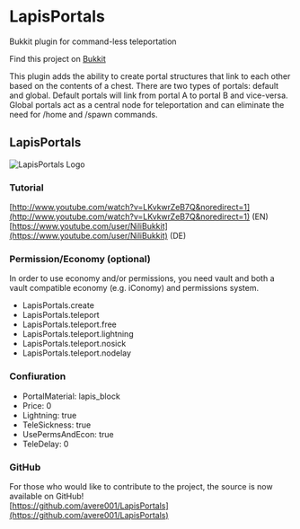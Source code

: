 LapisPortals
============

Bukkit plugin for command-less teleportation

Find this project on [Bukkit](http://dev.bukkit.org/bukkit-plugins/lapisportals/) 

This plugin adds the ability to create portal structures that link to each other based on the contents of a chest. There are two types of portals: default and global. Default portals will link from portal A to portal B and vice-versa. Global portals act as a central node for teleportation and can eliminate the need for /home and /spawn commands.

## LapisPortals

![LapisPortals Logo](https://media.forgecdn.net/avatars/74/467/636164069858889574.png "LapisPortals Logo")

### Tutorial

[http://www.youtube.com/watch?v=LKvkwrZeB7Q&noredirect=1](http://www.youtube.com/watch?v=LKvkwrZeB7Q&noredirect=1) (EN)  
 [https://www.youtube.com/user/NiliBukkit](https://www.youtube.com/user/NiliBukkit) (DE)

### Permission/Economy (optional)

In order to use economy and/or permissions, you need vault and both a vault compatible economy (e.g. iConomy) and permissions system.

*   LapisPortals.create
*   LapisPortals.teleport
*   LapisPortals.teleport.free
*   LapisPortals.teleport.lightning
*   LapisPortals.teleport.nosick
*   LapisPortals.teleport.nodelay

### Confiuration

*   PortalMaterial: lapis_block
*   Price: 0
*   Lightning: true
*   TeleSickness: true
*   UsePermsAndEcon: true
*   TeleDelay: 0

### GitHub

For those who would like to contribute to the project, the source is now available on GitHub!  
[https://github.com/avere001/LapisPortals](https://github.com/avere001/LapisPortals)
